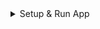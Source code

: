 <details>
<summary>Setup & Run App</summary>
1. Next install the packages

         $ yarn install

2. Update the `DATABASE_URL` var in `.env` to match your new DB connection string generated from Mongo Cloud (https://cloud.mongodb.com) View setup mongo cloud account bellow

3. Once your Mongo Cloud account is setup, you are going to want to create the database in your new mongo cloud and seed it with data:
        
        $ npx prisma db push

        $ yarn run seed

4. Then you need to generate a new prisma client using your database provoder settings.

        $ npx prisma generate

5. Now you'll be able to access this database locally via a visual editor and verify the table have been created.

        $ npx prisma studio
    
    You can also use Mongo Compass as your database GUI. Download and install to connect: [Mongo Compass](https://www.mongodb.com/products/compass)

6. Finally, run the app:

        $ yarn run dev
        
<summary>Run Json Server</summary>
        $ npx json-server -p 4000 db.json

</details>